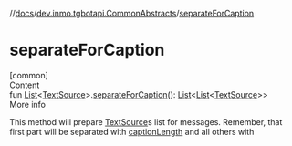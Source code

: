 //[docs](../../index.md)/[dev.inmo.tgbotapi.CommonAbstracts](index.md)/[separateForCaption](separate-for-caption.md)



# separateForCaption  
[common]  
Content  
fun [List](https://kotlinlang.org/api/latest/jvm/stdlib/kotlin.collections/-list/index.html)<[TextSource](-text-source/index.md)>.[separateForCaption](separate-for-caption.md)(): [List](https://kotlinlang.org/api/latest/jvm/stdlib/kotlin.collections/-list/index.html)<[List](https://kotlinlang.org/api/latest/jvm/stdlib/kotlin.collections/-list/index.html)<[TextSource](-text-source/index.md)>>  
More info  


This method will prepare [TextSource](-text-source/index.md)s list for messages. Remember, that first part will be separated with [captionLength](../dev.inmo.tgbotapi.types/caption-length.md) and all others with

  




